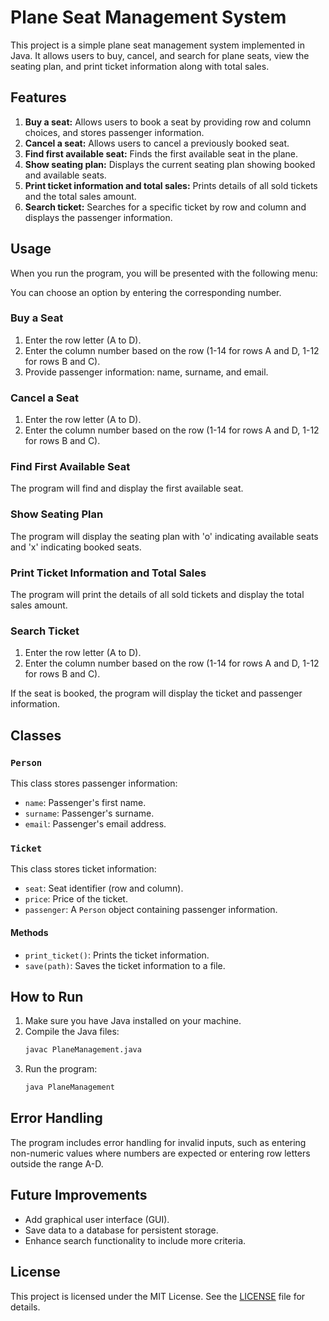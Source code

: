 # Plane Seat Management System

This project is a simple plane seat management system implemented in Java. It allows users to buy, cancel, and search for plane seats, view the seating plan, and print ticket information along with total sales.

## Features

1. **Buy a seat:** Allows users to book a seat by providing row and column choices, and stores passenger information.
2. **Cancel a seat:** Allows users to cancel a previously booked seat.
3. **Find first available seat:** Finds the first available seat in the plane.
4. **Show seating plan:** Displays the current seating plan showing booked and available seats.
5. **Print ticket information and total sales:** Prints details of all sold tickets and the total sales amount.
6. **Search ticket:** Searches for a specific ticket by row and column and displays the passenger information.

## Usage

When you run the program, you will be presented with the following menu:


You can choose an option by entering the corresponding number.

### Buy a Seat

1. Enter the row letter (A to D).
2. Enter the column number based on the row (1-14 for rows A and D, 1-12 for rows B and C).
3. Provide passenger information: name, surname, and email.

### Cancel a Seat

1. Enter the row letter (A to D).
2. Enter the column number based on the row (1-14 for rows A and D, 1-12 for rows B and C).

### Find First Available Seat

The program will find and display the first available seat.

### Show Seating Plan

The program will display the seating plan with 'o' indicating available seats and 'x' indicating booked seats.

### Print Ticket Information and Total Sales

The program will print the details of all sold tickets and display the total sales amount.

### Search Ticket

1. Enter the row letter (A to D).
2. Enter the column number based on the row (1-14 for rows A and D, 1-12 for rows B and C).

If the seat is booked, the program will display the ticket and passenger information.

## Classes

### `Person`

This class stores passenger information:

- `name`: Passenger's first name.
- `surname`: Passenger's surname.
- `email`: Passenger's email address.

### `Ticket`

This class stores ticket information:

- `seat`: Seat identifier (row and column).
- `price`: Price of the ticket.
- `passenger`: A `Person` object containing passenger information.

#### Methods

- `print_ticket()`: Prints the ticket information.
- `save(path)`: Saves the ticket information to a file.

## How to Run

1. Make sure you have Java installed on your machine.
2. Compile the Java files:
    ```bash
    javac PlaneManagement.java
    ```
3. Run the program:
    ```bash
    java PlaneManagement
    ```

## Error Handling

The program includes error handling for invalid inputs, such as entering non-numeric values where numbers are expected or entering row letters outside the range A-D.

## Future Improvements

- Add graphical user interface (GUI).
- Save data to a database for persistent storage.
- Enhance search functionality to include more criteria.

## License

This project is licensed under the MIT License. See the [LICENSE](LICENSE) file for details.
